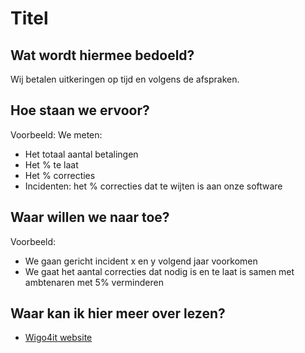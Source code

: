 # Titel

## Wat wordt hiermee bedoeld?
Wij betalen uitkeringen op tijd en volgens de afspraken.

## Hoe staan we ervoor?
Voorbeeld:
We meten:
- Het totaal aantal betalingen
- Het % te laat
- Het % correcties
- Incidenten: het % correcties dat te wijten is aan onze software

## Waar willen we naar toe?
Voorbeeld:
- We gaan gericht incident x en y volgend jaar voorkomen
- We gaat het aantal correcties dat nodig is en te laat is samen met ambtenaren met 5% verminderen

## Waar kan ik hier meer over lezen?
- <a href="https://www.wigo4it.nl/?utm=duurzaamheidsradar">Wigo4it website</a>





